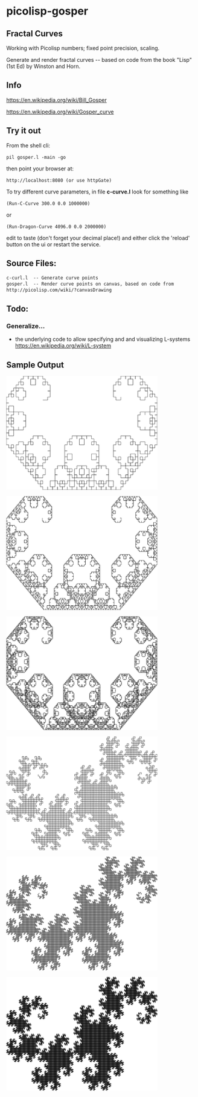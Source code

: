 # picolisp-gosper
## Fractal Curves

Working with Picolisp numbers; fixed point precision, scaling.

Generate and render fractal curves -- based on code from the book "Lisp" (1st Ed) by Winston and Horn.

## Info

https://en.wikipedia.org/wiki/Bill_Gosper

https://en.wikipedia.org/wiki/Gosper_curve


## Try it out

From the shell cli:
~~~~
pil gosper.l -main -go
~~~~
then point your browser at:
~~~~
http://localhost:8080 (or use httpGate)
~~~~

To try different curve parameters, in file **c-curve.l** look for something like
~~~~
(Run-C-Curve 300.0 0.0 1000000)
~~~~
or
~~~~
(Run-Dragon-Curve 4096.0 0.0 2000000)
~~~~

edit to taste (don't forget your decimal place!) and either click the 'reload' button on the ui or restart the service.

## Source Files:
~~~~ 
c-curl.l  -- Generate curve points
gosper.l  -- Render curve points on canvas, based on code from http://picolisp.com/wiki/?canvasDrawing
~~~~ 

## Todo: 

### Generalize...
* the underlying code to allow specifying and and visualizing L-systems https://en.wikipedia.org/wiki/L-system

## Sample Output

<img src="https://github.com/thinknlive/picolisp-gosper/blob/master/c-1.png" 
     alt="(Run-C-Curve 64.0 0.0 1000000)" 
     width="400" height="300">

<img src="https://github.com/thinknlive/picolisp-gosper/blob/master/c-2.png" 
     alt="(Run-C-Curve 128.0 0.0 1000000)" 
     width="400" height="300">

<img src="https://github.com/thinknlive/picolisp-gosper/blob/master/c-3.png" 
     alt="(Run-C-Curve 256.0 0.0 1000000)" 
     width="400" height="300">

<img src="https://github.com/thinknlive/picolisp-gosper/blob/master/d-1.png" 
     alt="(Run-Dragon-Curve 128.0 0.0 1.0 1000000)" 
     width="400" height="300">

<img src="https://github.com/thinknlive/picolisp-gosper/blob/master/d-2.png" 
     alt="(Run-Dragon-Curve 256.0 0.0 1.0 1000000)" 
     width="400" height="300">

<img src="https://github.com/thinknlive/picolisp-gosper/blob/master/d-3.png" 
     alt="(Run-Dragon-Curve 512.0 0.0 1.0 1000000)" 
     width="400" height="300">

